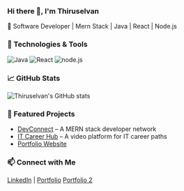 ### Hi there 👋, I'm Thiruselvan  

🚀 Software Developer | Mern Stack | Java | React | Node.js 

### 🔧 Technologies & Tools  
![Java](https://img.shields.io/badge/Code-Java-blue?logo=java)
![React](https://img.shields.io/badge/Frontend-React-blue?logo=react)
![node.js](https://img.shields.io/badge/Backend-SpringBoot-green?logo=springboot)

### 📈 GitHub Stats  
![Thiruselvan's GitHub stats](https://github-readme-stats.vercel.app/api?username=Thiruselvan123&show_icons=true&theme=radical)

### 🌟 Featured Projects  
- [DevConnect](https://github.com/Thiruselvan123/devconnect) – A MERN stack developer network  
- [IT Career Hub](https://github.com/Thiruselvan123/it-career-hub) – A video platform for IT career paths  
- [Portfolio Website](https://thiruselvan-portfolio.vercel.app)  

### 📫 Connect with Me  
[LinkedIn](https://www.linkedin.com/in/thiruselvan-e) | [Portfolio](https://thiruselvan.netlify.app/)  [Portfolio 2](https://thiruselvan-portfolio.vercel.app)
